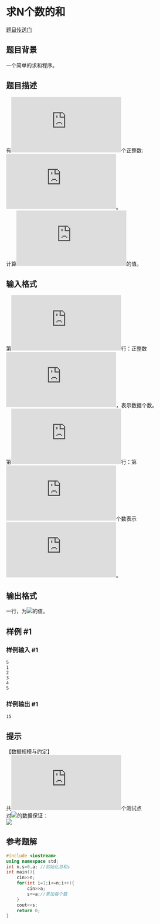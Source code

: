 # 求N个数的和
[题目传送门](https://www.luogu.com.cn/problem/U196162)
## 题目背景

一个简单的求和程序。

## 题目描述

有![](http://latex.codecogs.com/gif.latex?N)个正整数:![](http://latex.codecogs.com/gif.latex?a_1,a_2,a_3,...,a_N)。  
计算![](http://latex.codecogs.com/gif.latex?a_1+a_2+...+a_N)的值。

## 输入格式

第![](http://latex.codecogs.com/gif.latex?1)行：正整数![](http://latex.codecogs.com/gif.latex?N)，表示数据个数。  
第![](http://latex.codecogs.com/gif.latex?2~N+1)行：第![](http://latex.codecogs.com/gif.latex?i)个数表示![](http://latex.codecogs.com/gif.latex?a_i)。

## 输出格式

一行，为![](http://latex.codecogs.com/gif.latex?a_1+a_2+\ldots+a_N)的值。

## 样例 #1

### 样例输入 #1

```
5
1
2
3
4
5
```

### 样例输出 #1

```
15
```

## 提示

【数据规模与约定】  
共![](http://latex.codecogs.com/gif.latex?5)个测试点  
对![](http://latex.codecogs.com/gif.latex?100\%)的数据保证：  
![](http://latex.codecogs.com/gif.latex?2<=N<=100,0<a_i<10^5)
## 参考题解
```cpp
#include <iostream>
using namespace std;
int n,s=0,a; //初始化总和s
int main(){
    cin>>n;
    for(int i=1;i<=n;i++){
        cin>>a;
        s+=a;//累加每个数
    }
    cout<<s;
    return 0;
} 
```

